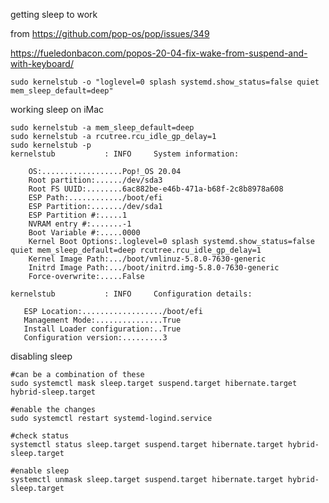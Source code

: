 getting sleep to work

from https://github.com/pop-os/pop/issues/349

https://fueledonbacon.com/popos-20-04-fix-wake-from-suspend-and-with-keyboard/

    sudo kernelstub -o "loglevel=0 splash systemd.show_status=false quiet mem_sleep_default=deep"
    
working sleep on iMac


```
sudo kernelstub -a mem_sleep_default=deep
sudo kernelstub -a rcutree.rcu_idle_gp_delay=1
sudo kernelstub -p
kernelstub           : INFO     System information: 

    OS:..................Pop!_OS 20.04
    Root partition:....../dev/sda3
    Root FS UUID:........6ac882be-e46b-471a-b68f-2c8b8978a608
    ESP Path:............/boot/efi
    ESP Partition:......./dev/sda1
    ESP Partition #:.....1
    NVRAM entry #:.......-1
    Boot Variable #:.....0000
    Kernel Boot Options:.loglevel=0 splash systemd.show_status=false quiet mem_sleep_default=deep rcutree.rcu_idle_gp_delay=1
    Kernel Image Path:.../boot/vmlinuz-5.8.0-7630-generic
    Initrd Image Path:.../boot/initrd.img-5.8.0-7630-generic
    Force-overwrite:.....False

kernelstub           : INFO     Configuration details: 

   ESP Location:................../boot/efi
   Management Mode:...............True
   Install Loader configuration:..True
   Configuration version:.........3
   ```
 disabling sleep
 
 ```
 #can be a combination of these
 sudo systemctl mask sleep.target suspend.target hibernate.target hybrid-sleep.target
 
 #enable the changes
 sudo systemctl restart systemd-logind.service
   
 #check status
 systemctl status sleep.target suspend.target hibernate.target hybrid-sleep.target
 
 #enable sleep
 systemctl unmask sleep.target suspend.target hibernate.target hybrid-sleep.target
 ```
